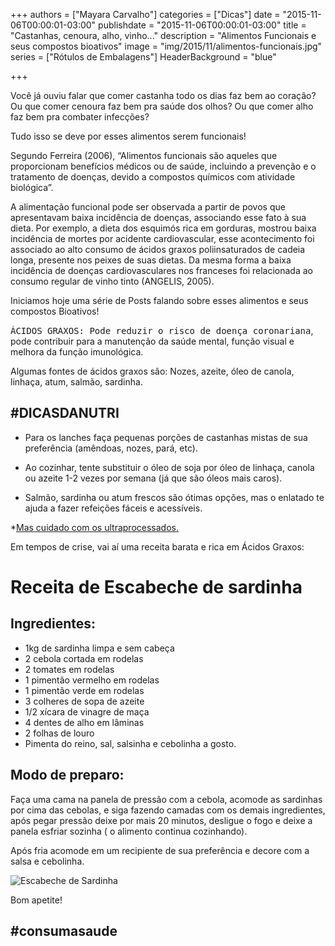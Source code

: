 +++
authors = ["Mayara Carvalho"]
categories = ["Dicas"]
date = "2015-11-06T00:00:01-03:00"
publishdate = "2015-11-06T00:00:01-03:00"
title = "Castanhas, cenoura, alho, vinho..."
description = "Alimentos Funcionais e seus compostos bioativos"
image = "img/2015/11/alimentos-funcionais.jpg"
series = ["Rótulos de Embalagens"]
  HeaderBackground = "blue"

+++


Você já ouviu falar que comer castanha todo os dias faz bem ao coração? Ou que comer cenoura faz bem pra saúde dos olhos? Ou que comer alho faz bem pra combater infecções?

Tudo isso se deve por esses alimentos serem funcionais!

Segundo Ferreira (2006), “Alimentos funcionais são aqueles que proporcionam benefícios médicos ou de saúde, incluindo a prevenção e o tratamento de doenças, devido a compostos químicos com atividade biológica”.

A alimentação funcional pode ser observada a partir de povos que apresentavam baixa incidência de doenças, associando esse fato à sua dieta. Por exemplo, a dieta dos esquimós rica em gorduras, mostrou baixa incidência de mortes por acidente cardiovascular, esse acontecimento foi associado ao alto consumo de ácidos graxos poliinsaturados de cadeia longa, presente nos peixes de suas dietas. Da mesma forma a baixa incidência de doenças cardiovasculares nos franceses foi relacionada ao consumo regular de vinho tinto (ANGELIS, 2005).

Iniciamos hoje uma série de Posts falando sobre esses alimentos e seus compostos Bioativos!

<kbd>ÁCIDOS GRAXOS: Pode reduzir o risco de doença coronariana</kbd>, pode contribuir para a manutenção da saúde mental, função visual e melhora da função imunológica.

Algumas fontes de ácidos graxos são: Nozes, azeite, óleo de canola, linhaça, atum, salmão, sardinha.

## #DICASDANUTRI

- Para os lanches faça pequenas porções de castanhas mistas de sua preferência (amêndoas, nozes, pará, etc).

- Ao cozinhar, tente substituir o óleo de soja por óleo de linhaça, canola ou azeite 1-2 vezes por semana (já que são óleos mais caros).

- Salmão, sardinha ou atum frescos são ótimas opções, mas o enlatado te ajuda a fazer refeições fáceis e acessíveis.

*[Mas cuidado com os ultraprocessados.](http://blog.autoconexao.org.br/post/2015/10/alimentos-naturais-vs-industrializados-parte-2/)


Em tempos de crise, vai aí uma receita barata e rica em Ácidos Graxos:

# Receita de Escabeche de sardinha

## Ingredientes:

- 1kg de sardinha limpa e sem cabeça
- 2 cebola cortada em rodelas
- 2 tomates em rodelas
- 1 pimentão vermelho em rodelas
- 1 pimentão verde em rodelas
- 3 colheres de sopa de azeite
- 1/2 xícara de vinagre de maça
- 4 dentes de alho em lâminas
- 2 folhas de louro
- Pimenta do reino, sal, salsinha e cebolinha a gosto.



## Modo de preparo:
Faça uma cama na panela de pressão com a cebola, acomode as sardinhas por cima das cebolas, e siga fazendo camadas com os demais ingredientes, após pegar pressão deixe por mais 20 minutos, desligue o fogo e deixe a panela esfriar sozinha ( o alimento continua cozinhando).

Após fria acomode em um recipiente de sua preferência e decore com a salsa e cebolinha.

![Escabeche de Sardinha](https://s3-sa-east-1.amazonaws.com/blog.autoconexao.org.br/img/2015/11/sardinha.jpg)

Bom apetite!

## #consumasaude
